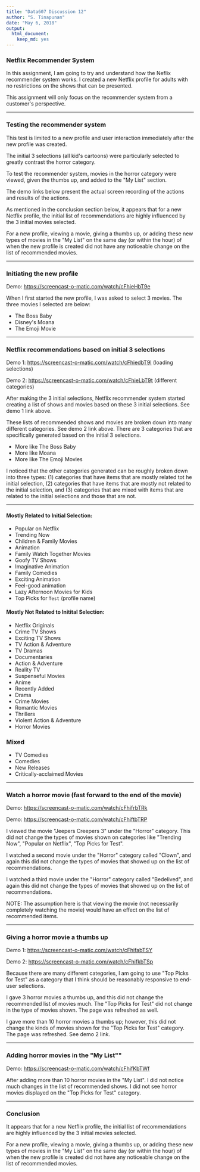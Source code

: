 ```yaml
---
title: "Data607 Discussion 12"
author: "S. Tinapunan"
date: "May 6, 2018"
output: 
  html_document: 
    keep_md: yes
---
```




### Netflix Recommender System

In this assignment, I am going to try and understand how the Neflix recommender system works. I created a new Netflix profile for adults with no restrictions on the shows that can be presented.

This assignment will only focus on the recommender system from a customer's perspective. 

----

### Testing the recommender system

This test is limited to a new profile and user interaction immediately after the new profile was created. 

The initial 3 selections (all kid's cartoons) were particularly selected to greatly contrast the horror category.

To test the recommender system, movies in the horror category were viewed, given the thumbs up, and added to the "My List" section. 

The demo links below present the actual screen recording of the actions and results of the actions. 

As mentioned in the conclusion section below, it appears that for a new Netflix profile, the initial list of recommendations are highly influenced by the 3 initial movies selected. 

For a new profile, viewing a movie, giving a thumbs up, or adding these new types of movies in the "My List" on the same day (or within the hour) of when the new profile is created did not have any noticeable change on the list of recommended movies. 

----

### Initiating the new profile

Demo: https://screencast-o-matic.com/watch/cFhieHbT9e

When I first started the new profile, I was asked to select 3 movies. The three movies I selected are below: 

- The Boss Baby
- Disney's Moana
- The Emoji Movie 

----

### Netflix recommendations based on initial 3 selections

Demo 1: https://screencast-o-matic.com/watch/cFhiedbT9I  (loading selections)

Demo 2: https://screencast-o-matic.com/watch/cFhieLbT9t  (different categories)

After making the 3 initial selections, Netflix recommender system started creating a list of shows and movies based on these 3 initial selections. See demo 1 link above. 

These lists of recommended shows and movies are broken down into many different categories. See demo 2 link above. There are 3 categories that are specifically generated based on the initial 3 selections. 

- More like The Boss Baby
- More like Moana
- More like The Emoji Movies

I noticed that the other categories generated can be roughly broken down into three types: (1) categories that have items that are mostly related tot he initial selection, (2) categories that have items that are mostly not related to the initial selection, and (3) categories that are mixed with items that are related to the initial selections and those that are not. 

----

#### Mostly Related to Initial Selection: 

- Popular on Netflix
- Trending Now
- Children & Family Movies
- Animation
- Family Watch Together Movies
- Goofy TV Shows
- Imaginative Animation
- Family Comedies
- Exciting Animation
- Feel-good animation
- Lazy Afternoon Movies for Kids
- Top Picks for `Test` (profile name)

#### Mostly Not Related to Initital Selection:

- Netflix Originals
- Crime TV Shows
- Exciting TV Shows
- TV Action & Adventure
- TV Dramas
- Documentaries
- Action & Adventure
- Reality TV
- Suspenseful Movies
- Anime
- Recently Added
- Drama
- Crime Movies
- Romantic Movies
- Thrillers
- Violent Action & Adventure
- Horror Movies 

### Mixed

- TV Comedies
- Comedies
- New Releases
- Critically-acclaimed Movies

----

### Watch a horror movie (fast forward to the end of the movie)


Demo: https://screencast-o-matic.com/watch/cFhifrbTRk

Demo: https://screencast-o-matic.com/watch/cFhiftbTRP

I viewed the movie "Jeepers Creepers 3" under the "Horror" category. This did not change the types of movies shown on categories like "Trending Now", "Popular on Netflix", "Top Picks for Test". 

I watched a second movie under the "Horror" category called "Clown", and again this did not change the types of movies that showed up on the list of recommendations. 


I watched a third movie under the "Horror" category called "Bedelived", and again this did not change the types of movies that showed up on the list of recommendations. 


NOTE: The assumption here is that viewing the movie (not necessarily completely watching the movie) would have an effect on the list of recommended items. 

----

### Giving a horror movie a thumbs up

Demo 1: https://screencast-o-matic.com/watch/cFhifabTSY

Demo 2: https://screencast-o-matic.com/watch/cFhifkbTSp 

Because there are many different categories, I am going to use "Top Picks for Test" as a category that I think should be reasonably responsive to end-user selections. 

I gave 3 horror movies a thumbs up, and this did not change the recommended list of movies much. The "Top Picks for Test" did not change in the type of movies shown. The page was refreshed as well. 

I gave more than 10  horror movies a thumbs up; however, this did not change the kinds of movies shown for the "Top Picks for Test" category. The page was refreshed. See demo 2 link.

----

### Adding horror movies in the "My List""

Demo: https://screencast-o-matic.com/watch/cFhifKbTWf

After adding more than 10 horror movies in the "My List". I did not notice much changes in the list of recommended shows. I did not see horror movies displayed on the "Top Picks for Test" category. 

----

### Conclusion

It appears that for a new Netflix profile, the initial list of recommendations are highly influenced by the 3 initial movies selected. 

For a new profile, viewing a movie, giving a thumbs up, or adding these new types of movies in the "My List" on the same day (or within the hour) of when the new profile is created did not have any noticeable change on the list of recommended movies. 








